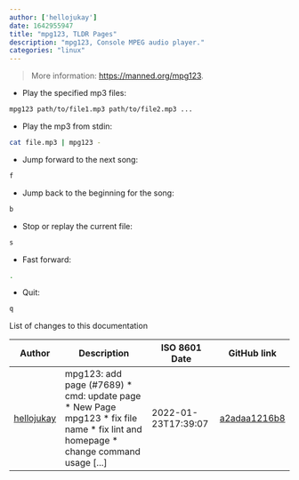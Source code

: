```yaml
---
author: ['hellojukay']
date: 1642955947
title: "mpg123, TLDR Pages"
description: "mpg123, Console MPEG audio player."
categories: "linux"
---
```

> More information: <https://manned.org/mpg123>.

- Play the specified mp3 files:

```bash
mpg123 path/to/file1.mp3 path/to/file2.mp3 ...
```

- Play the mp3 from stdin:

```bash
cat file.mp3 | mpg123 -
```

- Jump forward to the next song:

```bash
f
```

- Jump back to the beginning for the song:

```bash
b
```

- Stop or replay the current file:

```bash
s
```

- Fast forward:

```bash
.
```

- Quit:

```bash
q
```
List of changes to this documentation


Author | Description | ISO 8601 Date | GitHub link
------|-----|-----|-----
[hellojukay](mailto:hellojukay@163.com) | mpg123: add page (#7689) * cmd: update page * New Page mpg123 * fix file name * fix lint and homepage * change command usage [...] | 2022-01-23T17:39:07 | [a2adaa1216b8](https://github.com/tldr-pages/tldr/commit/a2adaa1216b84cd4dfb39df9d546e1bbf1005159)

